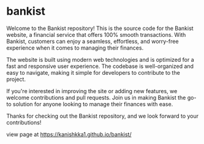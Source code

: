 # bankist

Welcome to the Bankist repository! This is the source code for the Bankist website, a financial service that offers 100% smooth transactions. With Bankist, customers can enjoy a seamless, effortless, and worry-free experience when it comes to managing their finances.

The website is built using modern web technologies and is optimized for a fast and responsive user experience. The codebase is well-organized and easy to navigate, making it simple for developers to contribute to the project.

If you're interested in improving the site or adding new features, we welcome contributions and pull requests. Join us in making Bankist the go-to solution for anyone looking to manage their finances with ease.

Thanks for checking out the Bankist repository, and we look forward to your contributions!

view page at https://kanishkka1.github.io/bankist/
